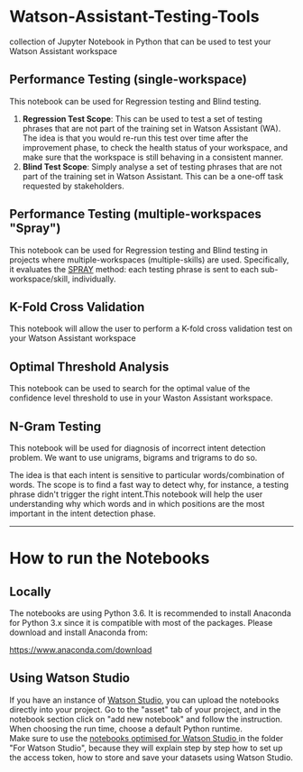 # Watson-Assistant-Testing-Tools
collection of Jupyter Notebook in Python that can be used to test your Watson Assistant workspace

## Performance Testing (single-workspace)
This notebook can be used for Regression testing and Blind testing. 

1. **Regression Test Scope**: This can be used to test a set of testing phrases that are not part of the training set in Watson Assistant (WA). The idea is that you would re-run this test over time after the improvement phase, to check the health status of your workspace, and make sure that the workspace is still behaving in a consistent manner. 
2. **Blind Test Scope**: Simply analyse a set of testing phrases that are not part of the training set in Watson Assistant. This can be a one-off task requested by stakeholders. 

## Performance Testing (multiple-workspaces "Spray")
This notebook can be used for Regression testing and Blind testing in projects where multiple-workspaces (multiple-skills) are used. Specifically, it evaluates the <a href="https://medium.com/ibm-watson/ibm-watson-conversation-multiple-workspace-orchestration-d51f003f5d11">SPRAY</a> method: each testing phrase is sent to each sub-workspace/skill, individually.

## K-Fold Cross Validation 
This notebook will allow the user to perform a K-fold cross validation test on your Watson Assistant workspace 


## Optimal Threshold Analysis 
This notebook can be used to search for the optimal value of the confidence level threshold to use in your Waston Assistant workspace.

## N-Gram Testing 
This notebook will be used for diagnosis of incorrect intent detection problem. We want to use unigrams, bigrams and trigrams to do so.

The idea is that each intent is sensitive to particular words/combination of words. The scope is to find a fast way to detect why, for instance, a testing phrase didn't trigger the right intent.This notebook will help the user understanding why which words and in which positions are the most important in the intent detection phase. 

---------------------
# How to run the Notebooks 
## Locally 
The notebooks are using Python 3.6. It is recommended to install Anaconda for Python 3.x since it is compatible with most of the packages. Please download and install Anaconda from: 

https://www.anaconda.com/download


## Using Watson Studio 
If you have an instance of <a href ="https://dataplatform.cloud.ibm.com/">Watson Studio</a>, you can upload the notebooks directly into your project. 
Go to the "asset" tab of your project, and in the notebook section click on "add new notebook" and follow the instruction. 
When choosing the run time, choose a default Python runtime. 
<br>
Make sure to use the <a href="https://github.ibm.com/Erika-Agostinelli1/Watson-Assistant-Testing-Tools/tree/master/For%20Watson%20Studio">notebooks optimised for Watson Studio </a> in the folder "For Watson Studio", because they will explain step by step how to set up the access token, how to store and save your datasets using Watson Studio. 
